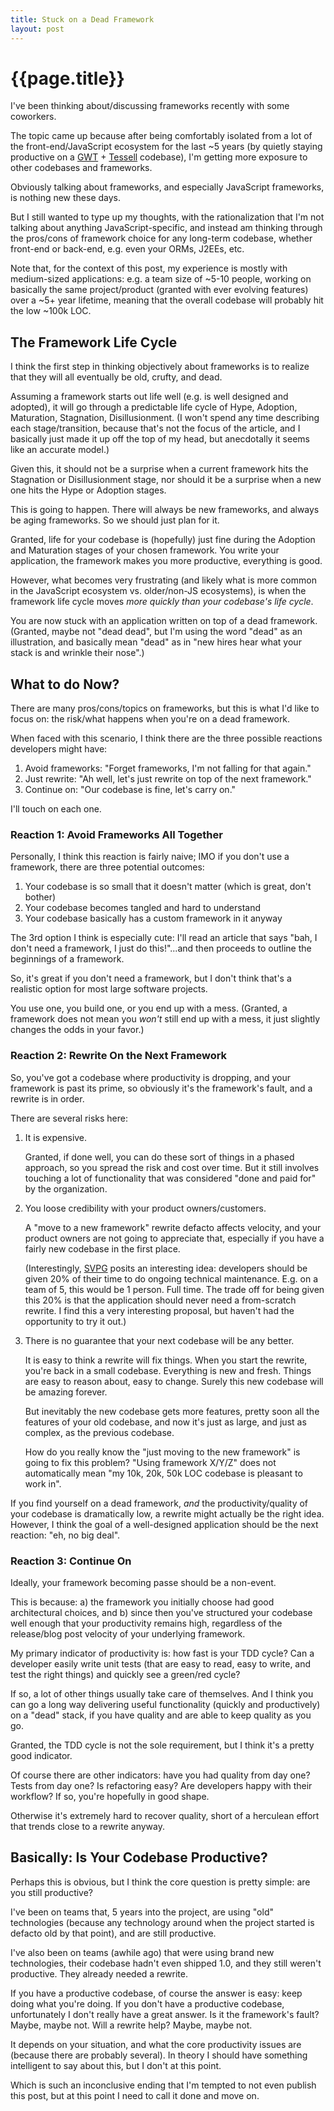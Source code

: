 ```yaml
---
title: Stuck on a Dead Framework
layout: post
---
```


{{page.title}}
==============

I've been thinking about/discussing frameworks recently with some coworkers.

The topic came up because after being comfortably isolated from a lot of the front-end/JavaScript ecosystem for the last ~5 years (by quietly staying productive on a [GWT](http://www.gwtproject.org/) + [Tessell](http://tessell.org/) codebase), I'm getting more exposure to other codebases and frameworks.

Obviously talking about frameworks, and especially JavaScript frameworks, is nothing new these days.

But I still wanted to type up my thoughts, with the rationalization that I'm not talking about anything JavaScript-specific, and instead am thinking through the pros/cons of framework choice for any long-term codebase, whether front-end or back-end, e.g. even your ORMs, J2EEs, etc.

Note that, for the context of this post, my experience is mostly with medium-sized applications: e.g. a team size of ~5-10 people, working on basically the same project/product (granted with ever evolving features) over a ~5+ year lifetime, meaning that the overall codebase will probably hit the low ~100k LOC.

The Framework Life Cycle
------------------------

I think the first step in thinking objectively about frameworks is to realize that they will all eventually be old, crufty, and dead.

Assuming a framework starts out life well (e.g. is well designed and adopted), it will go through a predictable life cycle of Hype, Adoption, Maturation, Stagnation, Disillusionment. (I won't spend any time describing each stage/transition, because that's not the focus of the article, and I basically just made it up off the top of my head, but anecdotally it seems like an accurate model.)

Given this, it should not be a surprise when a current framework hits the Stagnation or Disillusionment stage, nor should it be a surprise when a new one hits the Hype or Adoption stages.

This is going to happen. There will always be new frameworks, and always be aging frameworks. So we should just plan for it.

Granted, life for your codebase is (hopefully) just fine during the Adoption and Maturation stages of your chosen framework. You write your application, the framework makes you more productive, everything is good.

However, what becomes very frustrating (and likely what is more common in the JavaScript ecosystem vs. older/non-JS ecosystems), is when the framework life cycle moves *more quickly than your codebase's life cycle*.

You are now stuck with an application written on top of a dead framework. (Granted, maybe not "dead dead", but I'm using the word "dead" as an illustration, and basically mean "dead" as in "new hires hear what your stack is and wrinkle their nose".)

What to do Now?
---------------

There are many pros/cons/topics on frameworks, but this is what I'd like to focus on: the risk/what happens when you're on a dead framework.

When faced with this scenario, I think there are the three possible reactions developers might have:

1. Avoid frameworks: "Forget frameworks, I'm not falling for that again."
2. Just rewrite: "Ah well, let's just rewrite on top of the next framework."
3. Continue on: "Our codebase is fine, let's carry on."

I'll touch on each one.

### Reaction 1: Avoid Frameworks All Together

Personally, I think this reaction is fairly naive; IMO if you don't use a framework, there are three potential outcomes:

1. Your codebase is so small that it doesn't matter (which is great, don't bother)
2. Your codebase becomes tangled and hard to understand
3. Your codebase basically has a custom framework in it anyway

The 3rd option I think is especially cute: I'll read an article that says "bah, I don't need a framework, I just do this!"...and then proceeds to outline the beginnings of a framework.

So, it's great if you don't need a framework, but I don't think that's a realistic option for most large software projects.

You use one, you build one, or you end up with a mess. (Granted, a framework does not mean you *won't* still end up with a mess, it just slightly changes the odds in your favor.)

### Reaction 2: Rewrite On the Next Framework

So, you've got a codebase where productivity is dropping, and your framework is past its prime, so obviously it's the framework's fault, and a rewrite is in order.

There are several risks here:

1. It is expensive.

   Granted, if done well, you can do these sort of things in a phased approach, so you spread the risk and cost over time. But it still involves touching a lot of functionality that was considered "done and paid for" by the organization.

2. You loose credibility with your product owners/customers.

   A "move to a new framework" rewrite defacto affects velocity, and your product owners are not going to appreciate that, especially if you have a fairly new codebase in the first place.

   (Interestingly, [SVPG](http://www.svpg.com/) posits an interesting idea: developers should be given 20% of their time to do ongoing technical maintenance. E.g. on a team of 5, this would be 1 person. Full time. The trade off for being given this 20% is that the application should never need a from-scratch rewrite. I find this a very interesting proposal, but haven't had the opportunity to try it out.)

3. There is no guarantee that your next codebase will be any better.

   It is easy to think a rewrite will fix things. When you start the rewrite, you're back in a small codebase. Everything is new and fresh. Things are easy to reason about, easy to change. Surely this new codebase will be amazing forever.

   But inevitably the new codebase gets more features, pretty soon all the features of your old codebase, and now it's just as large, and just as complex, as the previous codebase.

   How do you really know the "just moving to the new framework" is going to fix this problem? "Using framework X/Y/Z" does not automatically mean "my 10k, 20k, 50k LOC codebase is pleasant to work in".

If you find yourself on a dead framework, *and* the productivity/quality of your codebase is dramatically low, a rewrite might actually be the right idea. However, I think the goal of a well-designed application should be the next reaction: "eh, no big deal".

### Reaction 3: Continue On

Ideally, your framework becoming passe should be a non-event.

This is because: a) the framework you initially choose had good architectural choices, and b) since then you've structured your codebase well enough that your productivity remains high, regardless of the release/blog post velocity of your underlying framework.

My primary indicator of productivity is: how fast is your TDD cycle? Can a developer easily write unit tests (that are easy to read, easy to write, and test the right things) and quickly see a green/red cycle?

If so, a lot of other things usually take care of themselves. And I think you can go a long way delivering useful functionality (quickly and productively) on a "dead" stack, if you have quality and are able to keep quality as you go.

Granted, the TDD cycle is not the sole requirement, but I think it's a pretty good indicator.

Of course there are other indicators: have you had quality from day one? Tests from day one? Is refactoring easy? Are developers happy with their workflow? If so, you're hopefully in good shape.

Otherwise it's extremely hard to recover quality, short of a herculean effort that trends close to a rewrite anyway.

Basically: Is Your Codebase Productive?
---------------------------------------

Perhaps this is obvious, but I think the core question is pretty simple: are you still productive?

I've been on teams that, 5 years into the project, are using "old" technologies (because any technology around when the project started is defacto old by that point), and are still productive.

I've also been on teams (awhile ago) that were using brand new technologies, their codebase hadn't even shipped 1.0, and they still weren't productive. They already needed a rewrite.

If you have a productive codebase, of course the answer is easy: keep doing what you're doing. If you don't have a productive codebase, unfortunately I don't really have a great answer. Is it the framework's fault? Maybe, maybe not. Will a rewrite help? Maybe, maybe not.

It depends on your situation, and what the core productivity issues are (because there are probably several). In theory I should have something intelligent to say about this, but I don't at this point.

Which is such an inconclusive ending that I'm tempted to not even publish this post, but at this point I need to call it done and move on.



